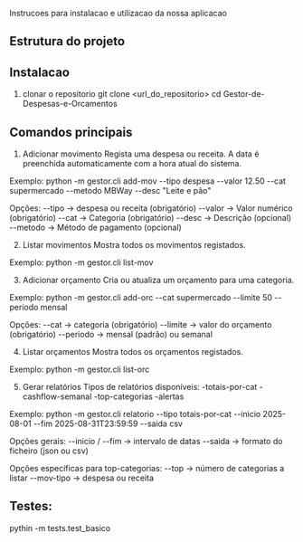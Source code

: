 Instrucoes para instalacao e utilizacao da nossa aplicacao

## Estrutura do projeto

## Instalacao
1. clonar o repositorio
git clone <url_do_repositorio>
cd Gestor-de-Despesas-e-Orcamentos

## Comandos principais
1. Adicionar movimento
Regista uma despesa ou receita.
A data é preenchida automaticamente com a hora atual do sistema.

Exemplo: python -m gestor.cli add-mov --tipo despesa --valor 12.50 --cat supermercado --metodo MBWay --desc "Leite e pão"

Opções:
--tipo → despesa ou receita (obrigatório)
--valor → Valor numérico (obrigatório)
--cat → Categoria (obrigatório)
--desc → Descrição (opcional)
--metodo → Método de pagamento (opcional)

2. Listar movimentos
Mostra todos os movimentos registados.

Exemplo: python -m gestor.cli list-mov


3. Adicionar orçamento
Cria ou atualiza um orçamento para uma categoria.

Exemplo: python -m gestor.cli add-orc --cat supermercado --limite 50 --periodo mensal

Opções:
--cat → categoria (obrigatório)
--limite → valor do orçamento (obrigatório)
--periodo → mensal (padrão) ou semanal

4. Listar orçamentos
Mostra todos os orçamentos registados.

Exemplo: python -m gestor.cli list-orc

5. Gerar relatórios
Tipos de relatórios disponíveis:
-totais-por-cat
-cashflow-semanal
-top-categorias
-alertas

Exemplo:
python -m gestor.cli relatorio --tipo totais-por-cat --inicio 2025-08-01 --fim 2025-08-31T23:59:59 --saida csv

Opções gerais:
--inicio / --fim → intervalo de datas
--saida → formato do ficheiro (json ou csv)

Opções específicas para top-categorias:
--top → número de categorias a listar
--mov-tipo → despesa ou receita


## Testes:

pythin -m tests.test_basico
